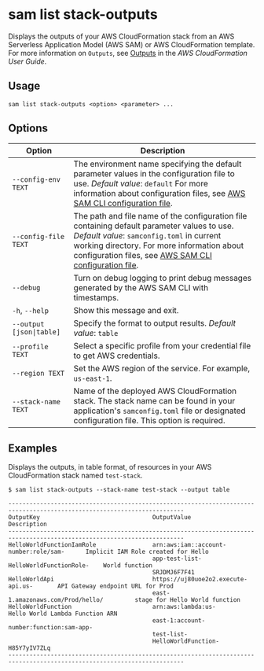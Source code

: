 # sam list stack\-outputs<a name="sam-cli-command-reference-sam-list-stack-outputs"></a>

Displays the outputs of your AWS CloudFormation stack from an AWS Serverless Application Model \(AWS SAM\) or AWS CloudFormation template\. For more information on `Outputs`, see [Outputs](https://docs.aws.amazon.com/AWSCloudFormation/latest/UserGuide/outputs-section-structure.html) in the *AWS CloudFormation User Guide*\.

## Usage<a name="sam-cli-command-reference-sam-list-stack-outputs-usage"></a>

```
sam list stack-outputs <option> <parameter> ...
```

## Options<a name="sam-cli-command-reference-sam-list-stack-outputs-options"></a>


| Option | Description | 
| --- | --- | 
|  `--config-env TEXT`  |  The environment name specifying the default parameter values in the configuration file to use\. *Default value*: `default` For more information about configuration files, see [AWS SAM CLI configuration file](serverless-sam-cli-config.md)\.  | 
|  `--config-file TEXT`  |  The path and file name of the configuration file containing default parameter values to use\. *Default value*: `samconfig.toml` in current working directory\. For more information about configuration files, see [AWS SAM CLI configuration file](serverless-sam-cli-config.md)\.  | 
|  `--debug`  |  Turn on debug logging to print debug messages generated by the AWS SAM CLI with timestamps\.  | 
|  `-h`, `--help`  |  Show this message and exit\.  | 
|  `--output [json\|table]`  |  Specify the format to output results\. *Default value*: `table`  | 
|  `--profile TEXT`  |  Select a specific profile from your credential file to get AWS credentials\.  | 
|  `--region TEXT`  |  Set the AWS region of the service\. For example, `us-east-1`\.  | 
|  `--stack-name TEXT`  |  Name of the deployed AWS CloudFormation stack\. The stack name can be found in your application's `samconfig.toml` file or designated configuration file\. This option is required\.  | 

## Examples<a name="sam-cli-command-reference-sam-list-stack-outputs-examples"></a>

Displays the outputs, in table format, of resources in your AWS CloudFormation stack named `test-stack`\.

```
$ sam list stack-outputs --stack-name test-stack --output table
			
------------------------------------------------------------------------------------------------------------------------
OutputKey                                OutputValue                              Description
------------------------------------------------------------------------------------------------------------------------
HelloWorldFunctionIamRole                arn:aws:iam::account-number:role/sam-      Implicit IAM Role created for Hello
                                         app-test-list-HelloWorldFunctionRole-    World function
                                         SRJDMJ6F7F41
HelloWorldApi                            https://uj80uoe2o2.execute-api.us-       API Gateway endpoint URL for Prod
                                         east-1.amazonaws.com/Prod/hello/         stage for Hello World function
HelloWorldFunction                       arn:aws:lambda:us-                       Hello World Lambda Function ARN
                                         east-1:account-number:function:sam-app-
                                         test-list-
                                         HelloWorldFunction-H85Y7yIV7ZLq
------------------------------------------------------------------------------------------------------------------------
```